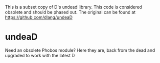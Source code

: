 
This is a subset copy of D's undead library. This code is considered
obsolete and should be phased out. The original can be found at https://github.com/dlang/undeaD

undeaD
======

Need an obsolete Phobos module? Here they are, back from the dead and upgraded to work with the latest D

